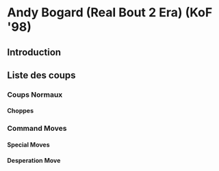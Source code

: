 # Andy Bogard (Real Bout 2 Era) (KoF '98)

## Introduction

## Liste des coups

### Coups Normaux

#### Choppes

### Command Moves

#### Special Moves

#### Desperation Move
